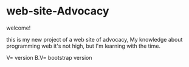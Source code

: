# web-site-Advocacy

welcome!

this is my new project of a web site of advocacy, My knowledge about programming web it's not high, but I'm learning with the time.

V= version 
B.V= bootstrap version
